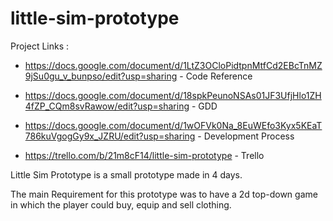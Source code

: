 # little-sim-prototype

Project Links :
- https://docs.google.com/document/d/1LtZ3OCloPidtpnMtfCd2EBcTnMZ9jSu0gu_v_bunpso/edit?usp=sharing - Code Reference

- https://docs.google.com/document/d/18spkPeunoNSAs01JF3UfjHlo1ZH4fZP_CQm8svRawow/edit?usp=sharing - GDD

- https://docs.google.com/document/d/1wOFVk0Na_8EuWEfo3Kyx5KEaT786kuVgogGy9x_JZRU/edit?usp=sharing - Development Process

- https://trello.com/b/21m8cF14/little-sim-prototype - Trello

Little Sim Prototype is a small prototype made in 4 days.

The main Requirement for this prototype was to have a 2d top-down game in which the player could buy, equip and sell clothing.
